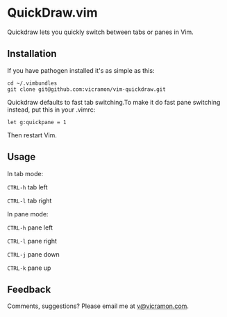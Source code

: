 # QuickDraw.vim

Quickdraw lets you quickly switch between tabs or panes in Vim. 

## Installation

If you have pathogen installed it's as simple as this:

```
cd ~/.vimbundles
git clone git@github.com:vicramon/vim-quickdraw.git
```

Quickdraw defaults to fast tab switching.To make it do fast pane switching instead, put this in your .vimrc:

`let g:quickpane = 1`

Then restart Vim.

## Usage

In tab mode: 

`CTRL-h` tab left

`CTRL-l` tab right

In pane mode:

`CTRL-h` pane left 

`CTRL-l` pane right

`CTRL-j` pane down 

`CTRL-k` pane up 

## Feedback

Comments, suggestions? Please email me at v@vicramon.com.
